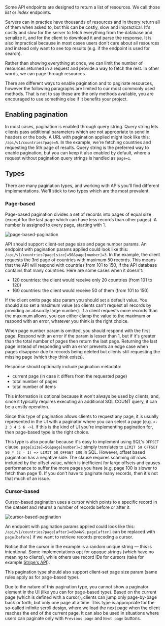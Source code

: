 Some API endpoints are designed to return a list of resources. We call those *list* or *index* endpoints.

Servers can in practice have thousands of resources and in theory return all of them when asked to, but this can be costly, slow and impractical. It's costly and slow for the server to fetch everything from the database and serialize it, and for the client to download it and parse the response. It is also impractical because in most cases users don't care about all resources and instead only want to see top results (e.g. if the endpoint is used for search).

Rather than showing everything at once, we can limit the number of resources returned in a request and provide a way to fetch the rest. In other words, we can page through resources.

There are different ways to enable pagination and to paginate resources, however the following paragraphs are limited to our most commonly used methods. That is not to say these are the only methods available, you are encouraged to use something else if it benefits your project.

## Enabling pagination

In most cases, pagination is enabled through query string. Query string lets clients pass additional parameters which are not appropriate to send in headers or the body. A URL with pagination applied might look like this: `/api/v1/countries?page=5`. In the example, we're fetching countries and requesting the 5th page of results. Query string is the preferred way to enable pagination, but you can keep it also enabled by default, where a request without pagination query strings is handled as `page=1`.

## Types

There are many pagination types, and working with APIs you'll find different implementations. We'll stick to two types which are the most prevalent.

### Page-based

Page-based pagination divides a set of records into pages of equal size (except for the last page which can have less records than other pages). A number is assigned to every page, starting with 1.

![page-based-pagination](/img/page-based-pagination.png)

API should support client-set page size and page number params. An endpoint with pagination params applied could look like this: `/api/v1/countries?page[size]=50&page[number]=3`. In the example, the client requests the 3rd page of countries with maximum 50 records.
This means that the API will respond with countries from 101 to 150, if the API database contains that many countries. Here are some cases when it doesn't:

- 120 countries: the client would receive only 20 countries (from 101 to 120)
- 160 countries: the client would receive 50 of them (from 101 to 150)

If the client omits page size param you should set a default value. You should also set a maximum value (so clients can't request all records by providing an absurdly large number). If a client requests more records than the maximum allows, you can either clamp the value to the maximum or respond with an error, whatever you think is the right choice.

When page number param is omitted, you should respond with the first page. Respond with an error if the param is lesser than 1, but if it's greater than the total number of pages then return the last page. Returning the last page instead of responding with an error prevents an edge case when pages disappear due to records being deleted but clients still requesting the missing page (which they think exists).

Response should optionally include pagination metadata:

- current page (in case it differs from the requested page)
- total number of pages
- total number of items

This information is optional because it won't always be used by clients, and, since it typically requires executing an additional SQL COUNT query, it can be a costly operation.

Since this type of pagination allows clients to request any page, it is usually represented in the UI with a paginator where you can select a page (e.g. `<- 2 3 4 5 6 ->`). If this is the kind of UI you're implementing pagination for, then page-based type is the right choice.

This type is also popular because it's easy to implement using SQL's `OFFSET` clause. `page[size]=50&page[number]=3` simply translates to `LIMIT 50 OFFSET 50 * (3 - 1) => LIMIT 50 OFFSET 100` in SQL. However, offset based pagination has a negative side. The clause requires scanning _all_ rows included by the offset value, which is inefficient for large offsets and causes performance to suffer the more pages you have (e.g. page 100 is slower to fetch than page 1). If you don't have to paginate many records, then it's not that much of an issue.

### Cursor-based

Cursor-based pagination uses a cursor which points to a specific record in the dataset and returns a number of records before or after it.

![cursor-based-pagination](/img/cursor-based-pagination.png)

An endpoint with pagination params applied could look like this: `/api/v1/countries?page[after]=dQw4w9`. `page[after]` can be replaced with `page[before]` if we want to retrieve records preceding a cursor.

Notice that the cursor in the example is a random unique string — this is intentional. Some implementations opt for opaque strings (which have no meaning to clients), while others use record IDs for cursors (take for example [Stripe's API](https://stripe.com/docs/api/pagination)).

This pagination type should also support client-set page size param (same rules apply as for page-based type).

Due to the nature of this pagination type, you cannot show a paginator element in the UI (like you can for page-based type). Based on the current page (which is defined with a cursor), clients can jump only page-by-page back or forth, but only one page at a time. This type is appropriate for the so-called infinite scroll design, where we load the next page when the client reaches the end of the current page. It can also be used in situations where users can paginate only with `Previous page` and `Next page` buttons.

